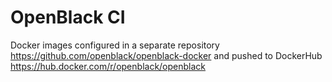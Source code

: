 # OpenBlack CI

Docker images configured in a separate repository https://github.com/openblack/openblack-docker
and pushed to DockerHub https://hub.docker.com/r/openblack/openblack
